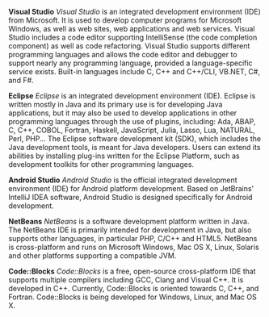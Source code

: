 **Visual Studio**
*Visual Studio* is an integrated development environment (IDE) from Microsoft. It is used to develop computer programs for Microsoft Windows, as well as web sites, web applications and web services. Visual Studio includes a code editor supporting IntelliSense (the code completion component) as well as code refactoring. Visual Studio supports different programming languages and allows the code editor and debugger to support nearly any programming language, provided a language-specific service exists. Built-in languages include C, C++ and C++/CLI, VB.NET, C#, and F#.

**Eclipse**
*Eclipse* is an integrated development environment (IDE). Eclipse is written mostly in Java and its primary use is for developing Java applications, but it may also be used to develop applications in other programming languages through the use of plugins, including: Ada, ABAP, C, C++, COBOL, Fortran, Haskell, JavaScript, Julia, Lasso, Lua, NATURAL, Perl, PHP... The Eclipse software development kit (SDK), which includes the Java development tools, is meant for Java developers. Users can extend its abilities by installing plug-ins written for the Eclipse Platform, such as development toolkits for other programming languages.

**Android Studio**
*Android Studio* is the official integrated development environment (IDE) for Android platform development. Based on JetBrains' IntelliJ IDEA software, Android Studio is designed specifically for Android development.

**NetBeans**
*NetBeans* is a software development platform written in Java. The NetBeans IDE is primarily intended for development in Java, but also supports other languages, in particular PHP, C/C++ and HTML5. NetBeans is cross-platform and runs on Microsoft Windows, Mac OS X, Linux, Solaris and other platforms supporting a compatible JVM.

**Code::Blocks**
*Code::Blocks* is a free, open-source cross-platform IDE that supports multiple compilers including GCC, Clang and Visual C++. It is developed in C++. Currently, Code::Blocks is oriented towards C, C++, and Fortran. Code::Blocks is being developed for Windows, Linux, and Mac OS X.